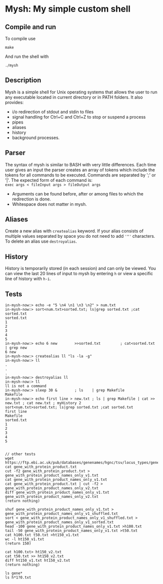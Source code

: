 # Mysh: My simple custom shell

## Compile and run
To compile use
```
make
```
And run the shell with
```
./mysh
```

## Description
Mysh is a simple shell for Unix operating systems that allows the user to run any executable located in current directory or in PATH folders. It also provides: 
- i/o redirection of stdout and stdin to files
- signal handling for Ctrl+C and Ctrl+Z to stop or suspend a process
- pipes
- aliases
- history
- background processes.

## Parser
The syntax of mysh is similar to BASH with very little differences. Each time user gives an input the parser creates an array of tokens which include the tokens for all commands to be executed. Commands are separated by ';' or '|'. The expected form of each command is: \
`exec args < fileInput args > fileOutput args`
- Arguments can be found before, after or among files to which the redirection is done.
- Whitespace does not matter in mysh.

## Aliases
Create a new alias with `createalias` keyword. If your alias consists of multiple values separated by space you do not need to add `'"'` characters. To delete an alias use `destroyalias`.

## History
History is temporarily stored (in each session) and can only be viewed. You can view the last 20 lines of input to mysh by entering `h` or view a specific line of history with `h-i`.

## Tests
```
in-mysh-now:> echo -e "5 \n4 \n1 \n3 \n2" > num.txt
in-mysh-now:> sort<num.txt>sorted.txt; ls|grep sorted.txt ;cat sorted.txt
sorted.txt
1 
2
3 
4 
5 
in-mysh-now:> echo 6 new        >>sorted.txt         ; cat<sorted.txt | grep new
6 new
in-mysh-now:> createalias ll "ls -la -g"
in-mysh-now:> ll
.
.
.
in-mysh-now:> destroyalias ll
in-mysh-now:> ll
ll is not a command
in-mysh-now:> sleep 30 &        ; ls    | grep Makefile
Makefile
in-mysh-now:> echo first line > new.txt ; ls | grep Makefile | cat >> new.txt ; cat new.txt ; myHistory 2
sort<num.txt>sorted.txt; ls|grep sorted.txt ;cat sorted.txt
first line
Makefile
sorted.txt
1 
2
3 
4 
5 


// other tests
wget https://ftp.ebi.ac.uk/pub/databases/genenames/hgnc/tsv/locus_types/gene_with_protein_product.txt
cat gene_with_protein_product.txt
cut -f2 gene_with_protein_product.txt > gene_with_protein_product_names_only_v1.txt
cat gene_with_protein_product_names_only_v1.txt
cat gene_with_protein_product.txt | cut -f2 > gene_with_protein_product_names_only_v2.txt
diff gene_with_protein_product_names_only_v1.txt gene_with_protein_product_names_only_v2.txt
(return nothing)

shuf gene_with_protein_product_names_only_v1.txt > gene_with_protein_product_names_only_v1_shuffled.txt
sort < gene_with_protein_product_names_only_v1_shuffled.txt > gene_with_protein_product_names_only_v1_sorted.txt
head -100 gene_with_protein_product_names_only_v1.txt >h100.txt
tail -50 gene_with_protein_product_names_only_v1.txt >t50.txt
cat h100.txt t50.txt >ht150_v1.txt
wc -l ht150_v1.txt
(return 150)

cat h100.txt> ht150_v2.txt
cat t50.txt >> ht150_v2.txt
diff ht150_v1.txt ht150_v2.txt
(return nothing)

ls gene*
ls h*1?0.txt
```